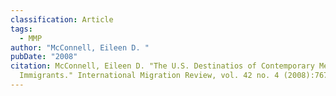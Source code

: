 ```yaml
---
classification: Article
tags:
  - MMP
author: "McConnell, Eileen D. "
pubDate: "2008"
citation: McConnell, Eileen D. "The U.S. Destinatios of Contemporary Mexican
  Immigrants." International Migration Review, vol. 42 no. 4 (2008):767-802.
---
```

